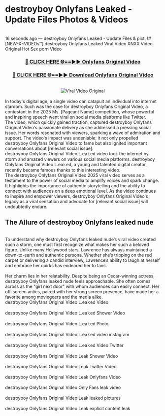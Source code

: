 # destroyboy Onlyfans Leaked - Update Files Photos & Videos 
<br>
16 seconds ago — destroyboy Onlyfans Leaked - Update Files & pict. !#[NEW-X~VIDEOs™] destroyboy Onlyfans Leaked Viral Video XNXX Video Original Hot Sex porn Video
<br>
<div align="center">
<h3><a href="http://freeplayer.one?title=destroyboy&ref=25OR" rel="nofollow">🔴 CLICK HERE 🌐==►► Onlyfans Original Video</a></h3>
<h3><a href="http://freeplayer.one?title=destroyboy&ref=25OR" rel="nofollow">🔴 CLICK HERE 🌐==►► Download Onlyfans Original Video</a></h3>
<br>
<a href="http://freeplayer.one?title=destroyboy&ref=25OR" rel="nofollow" data-target="animated-image.originalLink"><img src="https://i.ibb.co.com/xMMVF88/686577567.gif" alt="Viral Video Original" style="max-width: 100%; display: inline-block;" data-target="animated-image.originalImage"></a>
</div>
<br>
In today's digital age, a single video can catapult an individual into internet stardom. Such was the case for destroyboy Onlyfans Original Video, a contestant in the 2025 Ms. [Pageant Name] competition, whose powerful and inspiring speech went viral on social media platforms like Twitter.
<br>
The video, which quickly gained traction, captured destroyboy Onlyfans Original Video's passionate delivery as she addressed a pressing social issue. Her words resonated with viewers, sparking a wave of admiration and support. The video's impact was undeniable; it not only propelled destroyboy Onlyfans Original Video to fame but also ignited important conversations about [relevant social issue].
<br>
destroyboy Onlyfans Original Video L.ea𝚔ed video took the internet by storm and amazed viewers on various social media platforms. destroyboy Onlyfans Original Video L.ea𝚔ed, a young and talented digital creator, recently became famous thanks to this interesting video.
<br>
The destroyboy Onlyfans Original Video 2025 viral video serves as a testament to the power of social media to amplify voices and spark change. It highlights the importance of authentic storytelling and the ability to connect with audiences on a deep emotional level. As the video continues to inspire and empower viewers, destroyboy Onlyfans Original Video's legacy as a viral sensation and advocate for [relevant social issue] will undoubtedly endure.
<br>
<h2>The Allure of destroyboy Onlyfans leaked nude</h2>
<br>
To understand why destroyboy Onlyfans leaked nude’s viral video created such a storm, one must first recognize what makes her such a beloved figure. Unlike many Hollywood stars, Lawrence has always maintained a down-to-earth and authentic persona. Whether she’s tripping on the red carpet or delivering a candid interview, Lawrence’s ability to laugh at herself and embrace her quirks has endeared her to fans.
<br><br>
Her charm lies in her relatability. Despite being an Oscar-winning actress, destroyboy Onlyfans leaked nude feels approachable. She often comes across as the "girl next door" with whom audiences can easily connect. Her off-screen antics, paired with her strong screen presence, have made her a favorite among moviegoers and the media alike.
<br>
destroyboy Onlyfans Original Video L.ea𝚔ed Video
<br><br>
destroyboy Onlyfans Original Video L.ea𝚔ed Shower Video
<br><br>
destroyboy Onlyfans Original Video L.ea𝚔ed Photo
<br><br>
destroyboy Onlyfans Original Video L.ea𝚔ed video instagram
<br><br>
destroyboy Onlyfans Original Video L.ea𝚔ed Video Twitter
<br><br>
destroyboy Onlyfans Original Video Leak Shower Video
<br><br>
destroyboy Onlyfans Original Video Leak Twitter Video
<br><br>
destroyboy Onlyfans Original Video Leak Onlyfans Video
<br><br>
destroyboy Onlyfans Original Video Only Fans leak video
<br><br>
destroyboy Onlyfans Original Video Leak leaked pictures
<br><br>
destroyboy Onlyfans Original Video Leak explicit content leak